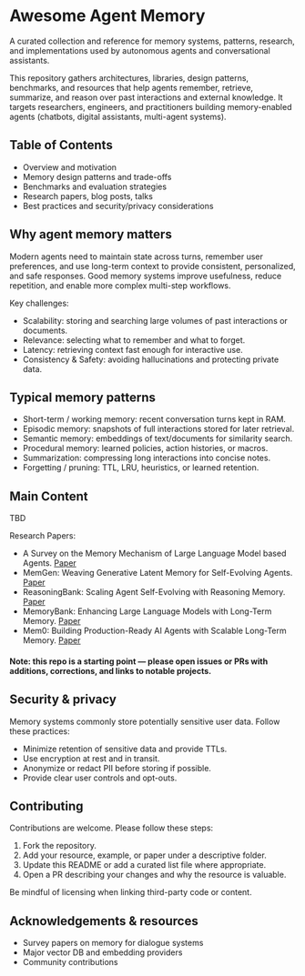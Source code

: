 # Awesome Agent Memory

A curated collection and reference for memory systems, patterns, research, and implementations used by autonomous agents and conversational assistants.

This repository gathers architectures, libraries, design patterns, benchmarks, and resources that help agents remember, retrieve, summarize, and reason over past interactions and external knowledge. It targets researchers, engineers, and practitioners building memory-enabled agents (chatbots, digital assistants, multi-agent systems).

## Table of Contents

- Overview and motivation
- Memory design patterns and trade-offs
- Benchmarks and evaluation strategies
- Research papers, blog posts, talks
- Best practices and security/privacy considerations

## Why agent memory matters

Modern agents need to maintain state across turns, remember user preferences, and use long-term context to provide consistent, personalized, and safe responses. Good memory systems improve usefulness, reduce repetition, and enable more complex multi-step workflows.

Key challenges:

- Scalability: storing and searching large volumes of past interactions or documents.
- Relevance: selecting what to remember and what to forget.
- Latency: retrieving context fast enough for interactive use.
- Consistency & Safety: avoiding hallucinations and protecting private data.

## Typical memory patterns

- Short-term / working memory: recent conversation turns kept in RAM.
- Episodic memory: snapshots of full interactions stored for later retrieval.
- Semantic memory: embeddings of text/documents for similarity search.
- Procedural memory: learned policies, action histories, or macros.
- Summarization: compressing long interactions into concise notes.
- Forgetting / pruning: TTL, LRU, heuristics, or learned retention.

## Main Content

TBD

Research Papers:

- A Survey on the Memory Mechanism of Large Language Model based Agents. [Paper](https://arxiv.org/abs/2404.13501)
- MemGen: Weaving Generative Latent Memory for Self-Evolving Agents. [Paper](https://arxiv.org/abs/2509.24704)
- ReasoningBank: Scaling Agent Self-Evolving with Reasoning Memory. [Paper](https://arxiv.org/abs/2509.25140)
- MemoryBank: Enhancing Large Language Models with Long-Term Memory. [Paper](https://arxiv.org/abs/2305.10250)
- Mem0: Building Production-Ready AI Agents with Scalable Long-Term Memory. [Paper](https://arxiv.org/abs/2504.19413)

#### Note: this repo is a starting point — please open issues or PRs with additions, corrections, and links to notable projects.

## Security & privacy

Memory systems commonly store potentially sensitive user data. Follow these practices:

- Minimize retention of sensitive data and provide TTLs.
- Use encryption at rest and in transit.
- Anonymize or redact PII before storing if possible.
- Provide clear user controls and opt-outs.

## Contributing

Contributions are welcome. Please follow these steps:

1. Fork the repository.
2. Add your resource, example, or paper under a descriptive folder.
3. Update this README or add a curated list file where appropriate.
4. Open a PR describing your changes and why the resource is valuable.

Be mindful of licensing when linking third-party code or content.


## Acknowledgements & resources

- Survey papers on memory for dialogue systems
- Major vector DB and embedding providers
- Community contributions
